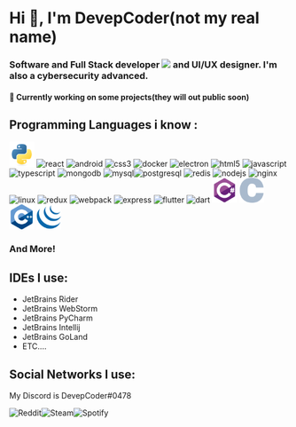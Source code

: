 
<html>
 
 <head>

</head>
<body>
 


<h1>Hi 👋, I'm DevepCoder(not my real name)</h1>
<h3>Software and Full Stack developer  <img src="https://i.imgur.com/uoimZSJ.gif" height="30" /> and UI/UX designer. I'm also a cybersecurity advanced.</h3>
<h4>🔭 Currently working on some projects(they will out public soon)</h4>
<h2>Programming Languages i know :</h2>
<img src="https://raw.githubusercontent.com/devicons/devicon/master/icons/python/python-original.svg" alt="python" width="45" height="45" />
<img src="https://devicons.github.io/devicon/devicon.git/icons/react/react-original-wordmark.svg" alt="react" width="45" height="45" />
<img src="https://devicons.github.io/devicon/devicon.git/icons/android/android-original-wordmark.svg" alt="android" width="45" height="45" />
<img src="https://devicons.github.io/devicon/devicon.git/icons/css3/css3-original-wordmark.svg" alt="css3" width="45" height="45" />
<img src="https://devicons.github.io/devicon/devicon.git/icons/docker/docker-original-wordmark.svg" alt="docker" width="45" height="45" />
<img src="https://devicons.github.io/devicon/devicon.git/icons/electron/electron-original.svg" alt="electron" width="45" height="45" />
<img src="https://devicons.github.io/devicon/devicon.git/icons/html5/html5-original-wordmark.svg" alt="html5" width="45" height="45" />
<img src="https://devicons.github.io/devicon/devicon.git/icons/javascript/javascript-original.svg" alt="javascript" width="45" height="45" />
<img src="https://devicons.github.io/devicon/devicon.git/icons/typescript/typescript-original.svg" alt="typescript" width="45" height="45" />
<img src="https://devicons.github.io/devicon/devicon.git/icons/mongodb/mongodb-original-wordmark.svg" alt="mongodb" width="45" height="45" /> <img src="https://devicons.github.io/devicon/devicon.git/icons/mysql/mysql-original-wordmark.svg"
alt="mysql" width="45" height="45"/ ><img src="https://devicons.github.io/devicon/devicon.git/icons/postgresql/postgresql-original-wordmark.svg" alt="postgresql" width="45" height="45" />
<img src="https://devicons.github.io/devicon/devicon.git/icons/redis/redis-original-wordmark.svg" alt="redis" width="45" height="45" />
<img src="https://devicons.github.io/devicon/devicon.git/icons/nodejs/nodejs-original-wordmark.svg" alt="nodejs" width="45" height="45" />
<img src="https://devicons.github.io/devicon/devicon.git/icons/nginx/nginx-original.svg" alt="nginx" width="45" height="45" />
<img src="https://devicons.github.io/devicon/devicon.git/icons/linux/linux-original.svg" alt="linux" width="45" height="45" />
<img src="https://devicons.github.io/devicon/devicon.git/icons/redux/redux-original.svg" alt="redux" width="45" height="45" />
<img src="https://devicons.github.io/devicon/devicon.git/icons/webpack/webpack-original.svg" alt="webpack" width="45" height="45" />
<img src="https://devicons.github.io/devicon/devicon.git/icons/express/express-original-wordmark.svg" alt="express" width="45" height="45" />
<img src="https://cdn.jsdelivr.net/npm/simple-icons@3.1.0/icons/flutter.svg" alt="flutter" width="45" height="45" /> <img src="https://cdn.jsdelivr.net/npm/simple-icons@3.1.0/icons/dart.svg" alt="dart" width="45" height="45" />
<img src="https://raw.githubusercontent.com/devicons/devicon/master/icons/csharp/csharp-original.svg" alt="C#" height="45" />
<img src="https://raw.githubusercontent.com/devicons/devicon/master/icons/c/c-original.svg" alt="C" width="45" height="45" />
<img src="https://raw.githubusercontent.com/devicons/devicon/master/icons/cplusplus/cplusplus-original.svg" alt="C++" height="45" />
<img src="https://raw.githubusercontent.com/devicons/devicon/master/icons/jquery/jquery-plain.svg" alt="JQuery.js" height="45" /> 
<h3>And More!</h3>
<h2>IDEs I use: </h2>
<ul>
 <li>JetBrains Rider</li>
 <li>JetBrains WebStorm</li>
 <li>JetBrains PyCharm</li>
 <li>JetBrains Intellij</li>
 <li>JetBrains GoLand</li>
 <li>ETC....</li>
</ul>



<h2>Social Networks I use:</h2>
<p>My Discord is DevepCoder#0478</p>
<img src="https://discord.com/assets/3abe9ce5a00cc24bd8aae04bf5968f4c.png" onclick="window.open('https://steamcommunity.com/profiles/76561199019160534', '_blank')" height="30px" alt="Reddit" width="30px"/><img src="https://discord.com/assets/f09c1c70a67ceaaeb455d163f3f9cbb8.png" alt="Steam" onclick="window.open('https://www.reddit.com/u/DevepCoder', '_blank')" height="30px" width="30px"/><img src="https://discord.com/assets/f0655521c19c08c4ea4e508044ec7d8c.png" alt="Spotify" onclick="window.open('https://open.spotify.com/user/dex5dx0rsr4vcx3oqs0ip2hlw', '_blank')" height="30px" width="30px"/>
</body>
</html>
